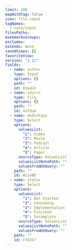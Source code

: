 ```yaml
---
limit: 100
mapWithTag: false
icon: file-input
tagNames:
  - note/input
filesPaths: 
bookmarksGroups: 
excludes: 
extends: Note
savedViews: []
favoriteView: 
version: "2.11"
fields:
  - name: author
    type: Input
    options: {}
    path: ""
    id: 0jwqLb
  - name: source
    type: File
    options: {}
    path: ""
    id: Xa7dsA
  - name: mediaType
    type: Select
    options:
      valuesList:
        "1": Video
        "2": Movie
        "3": Podcast
        "4": Article
        "5": Paper
      sourceType: ValuesList
      valuesListNotePath: ""
      valuesFromDVQuery: ""
    path: ""
    id: WiieBE
  - name: status
    type: Select
    options:
      valuesList:
        "1": Not Started
        "2": Consuming
        "3": Implementation
        "4": Finished
        "5": Incomplete
      sourceType: ValuesList
      valuesListNotePath: ""
      valuesFromDVQuery: ""
    path: ""
    id: FY43k7
---
```

